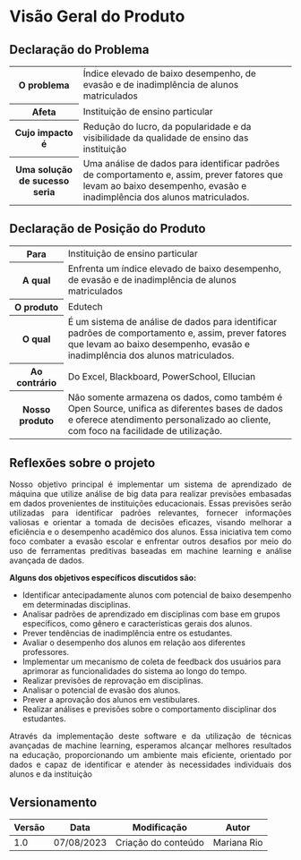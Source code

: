# Visão Geral do Produto

## Declaração do Problema

<table>
  <tr>
    <th>O problema</th>
    <td>Índice elevado de baixo desempenho, de evasão e de inadimplência de alunos matriculados
</td>
  </tr>
  <tr>
    <th>Afeta</th>
    <td>Instituição de ensino particular</td>
  </tr>
  <tr>
    <th>Cujo impacto é</th>
    <td>Redução do lucro, da popularidade e da visibilidade da qualidade de ensino das instituição</td>
  </tr>
  <tr>
    <th>Uma solução de sucesso seria</th>
    <td> Uma análise de dados para identificar padrões de comportamento e, assim, prever fatores que levam ao baixo desempenho, evasão e inadimplência dos alunos matriculados.</td>
  </tr>
</table>

## Declaração de Posição do Produto

<table>
  <tr>
    <th>Para</th>
    <td>Instituição de ensino particular</td>
</td>
  </tr>
  <tr>
    <th>A qual</th>
    <td>Enfrenta um índice elevado de baixo desempenho, de evasão e de inadimplência de alunos matriculados</td>
  </tr>
  <tr>
    <th>O produto</th>
    <td>Edutech</td>
  </tr>
  <tr>
    <th>O qual</th>
    <td> É um sistema de análise de dados para identificar padrões de comportamento e, assim, prever fatores que levam ao baixo desempenho, evasão e inadimplência dos alunos matriculados. </td>
  </tr>
  <tr>
    <th>Ao contrário</th>
    <td> Do Excel, Blackboard, PowerSchool, Ellucian </td>
  </tr>
  <tr>
    <th>Nosso produto</th>
    <td> Não somente armazena os dados, como também é Open Source, unifica as diferentes bases de dados e oferece atendimento personalizado ao cliente, com foco na facilidade de utilização. </td>
  </tr>
</table>

## Reflexões sobre o projeto

<p style="text-align: justify">Nosso objetivo principal é implementar um sistema de aprendizado de máquina que utilize análise de big data para realizar previsões embasadas em dados provenientes de instituições educacionais. Essas previsões serão utilizadas para identificar padrões relevantes, fornecer informações valiosas e orientar a tomada de decisões eficazes, visando melhorar a eficiência e o desempenho acadêmico dos alunos. Essa iniciativa tem como foco combater a evasão escolar e enfrentar outros desafios por meio do uso de ferramentas preditivas baseadas em machine learning e análise avançada de dados. </p>

**Alguns dos objetivos específicos discutidos são:**

- Identificar antecipadamente alunos com potencial de baixo desempenho em determinadas disciplinas.
- Analisar padrões de aprendizado em disciplinas com base em grupos específicos, como gênero e características gerais dos alunos.
- Prever tendências de inadimplência entre os estudantes.
- Avaliar o desempenho dos alunos em relação aos diferentes professores.
- Implementar um mecanismo de coleta de feedback dos usuários para aprimorar as funcionalidades do sistema ao longo do tempo.
- Realizar previsões de reprovação em disciplinas.
- Analisar o potencial de evasão dos alunos.
- Prever a aprovação dos alunos em vestibulares.
- Realizar análises e previsões sobre o comportamento disciplinar dos estudantes.

<p style="text-align: justify">Através da implementação deste software e da utilização de técnicas avançadas de machine learning, esperamos alcançar melhores resultados na educação, proporcionando um ambiente mais eficiente, orientado por dados e capaz de identificar e atender às necessidades individuais dos alunos e da instituição </p>

## Versionamento

| Versão | Data       | Modificação         | Autor       |
| ------ | ---------- | ------------------- | ----------- |
| 1.0    | 07/08/2023 | Criação do conteúdo | Mariana Rio |
